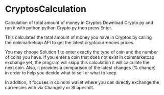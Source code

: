 # CryptosCalculation
Calculation of total amount of money in Cryptos
Download Crypto.py and run it with python
python Crypto.py then press Enter.

This calculates the total amount of money you have in Cryptos 
by calling the coinmarketcap API to get the latest cryptocurrencies prices.

You may choose Solution 1 to enter exactly the type of coin and the number of coins you have.
If you enter a coin that does not exist in coinmarketcap exchange yet, the program will skipp this calculation 
it will calculate the next coin. 
Also, it provides a comparison of the latest changes (% change) in order to help you decide what to sell or what to keep.

In addition, it focuses in coinomi wallet where you can directly exchange the currencies with via Changelly or Shapeshift.
